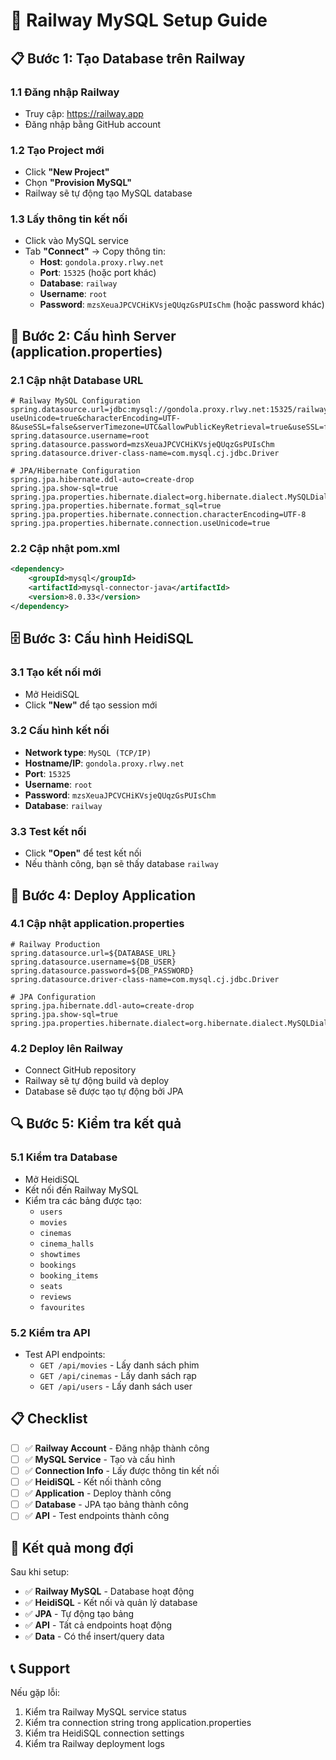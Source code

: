# 🚀 Railway MySQL Setup Guide

## 📋 Bước 1: Tạo Database trên Railway

### **1.1 Đăng nhập Railway**
- Truy cập: https://railway.app
- Đăng nhập bằng GitHub account

### **1.2 Tạo Project mới**
- Click **"New Project"**
- Chọn **"Provision MySQL"**
- Railway sẽ tự động tạo MySQL database

### **1.3 Lấy thông tin kết nối**
- Click vào MySQL service
- Tab **"Connect"** → Copy thông tin:
  - **Host**: `gondola.proxy.rlwy.net`
  - **Port**: `15325` (hoặc port khác)
  - **Database**: `railway`
  - **Username**: `root`
  - **Password**: `mzsXeuaJPCVCHiKVsjeQUqzGsPUIsChm` (hoặc password khác)

## 🔧 Bước 2: Cấu hình Server (application.properties)

### **2.1 Cập nhật Database URL**
```properties
# Railway MySQL Configuration
spring.datasource.url=jdbc:mysql://gondola.proxy.rlwy.net:15325/railway?useUnicode=true&characterEncoding=UTF-8&useSSL=false&serverTimezone=UTC&allowPublicKeyRetrieval=true&useSSL=false&allowMultiQueries=true&defaultAuthenticationPlugin=mysql_native_password
spring.datasource.username=root
spring.datasource.password=mzsXeuaJPCVCHiKVsjeQUqzGsPUIsChm
spring.datasource.driver-class-name=com.mysql.cj.jdbc.Driver

# JPA/Hibernate Configuration
spring.jpa.hibernate.ddl-auto=create-drop
spring.jpa.show-sql=true
spring.jpa.properties.hibernate.dialect=org.hibernate.dialect.MySQLDialect
spring.jpa.properties.hibernate.format_sql=true
spring.jpa.properties.hibernate.connection.characterEncoding=UTF-8
spring.jpa.properties.hibernate.connection.useUnicode=true
```

### **2.2 Cập nhật pom.xml**
```xml
<dependency>
    <groupId>mysql</groupId>
    <artifactId>mysql-connector-java</artifactId>
    <version>8.0.33</version>
</dependency>
```

## 🗄️ Bước 3: Cấu hình HeidiSQL

### **3.1 Tạo kết nối mới**
- Mở HeidiSQL
- Click **"New"** để tạo session mới

### **3.2 Cấu hình kết nối**
- **Network type**: `MySQL (TCP/IP)`
- **Hostname/IP**: `gondola.proxy.rlwy.net`
- **Port**: `15325`
- **Username**: `root`
- **Password**: `mzsXeuaJPCVCHiKVsjeQUqzGsPUIsChm`
- **Database**: `railway`

### **3.3 Test kết nối**
- Click **"Open"** để test kết nối
- Nếu thành công, bạn sẽ thấy database `railway`

## 🚀 Bước 4: Deploy Application

### **4.1 Cập nhật application.properties**
```properties
# Railway Production
spring.datasource.url=${DATABASE_URL}
spring.datasource.username=${DB_USER}
spring.datasource.password=${DB_PASSWORD}
spring.datasource.driver-class-name=com.mysql.cj.jdbc.Driver

# JPA Configuration
spring.jpa.hibernate.ddl-auto=create-drop
spring.jpa.show-sql=true
spring.jpa.properties.hibernate.dialect=org.hibernate.dialect.MySQLDialect
```

### **4.2 Deploy lên Railway**
- Connect GitHub repository
- Railway sẽ tự động build và deploy
- Database sẽ được tạo tự động bởi JPA

## 🔍 Bước 5: Kiểm tra kết quả

### **5.1 Kiểm tra Database**
- Mở HeidiSQL
- Kết nối đến Railway MySQL
- Kiểm tra các bảng được tạo:
  - `users`
  - `movies`
  - `cinemas`
  - `cinema_halls`
  - `showtimes`
  - `bookings`
  - `booking_items`
  - `seats`
  - `reviews`
  - `favourites`

### **5.2 Kiểm tra API**
- Test API endpoints:
  - `GET /api/movies` - Lấy danh sách phim
  - `GET /api/cinemas` - Lấy danh sách rạp
  - `GET /api/users` - Lấy danh sách user

## 📋 Checklist

- [ ] ✅ **Railway Account** - Đăng nhập thành công
- [ ] ✅ **MySQL Service** - Tạo và cấu hình
- [ ] ✅ **Connection Info** - Lấy được thông tin kết nối
- [ ] ✅ **HeidiSQL** - Kết nối thành công
- [ ] ✅ **Application** - Deploy thành công
- [ ] ✅ **Database** - JPA tạo bảng thành công
- [ ] ✅ **API** - Test endpoints thành công

## 🎯 Kết quả mong đợi

Sau khi setup:
- ✅ **Railway MySQL** - Database hoạt động
- ✅ **HeidiSQL** - Kết nối và quản lý database
- ✅ **JPA** - Tự động tạo bảng
- ✅ **API** - Tất cả endpoints hoạt động
- ✅ **Data** - Có thể insert/query data

## 📞 Support

Nếu gặp lỗi:
1. Kiểm tra Railway MySQL service status
2. Kiểm tra connection string trong application.properties
3. Kiểm tra HeidiSQL connection settings
4. Kiểm tra Railway deployment logs
